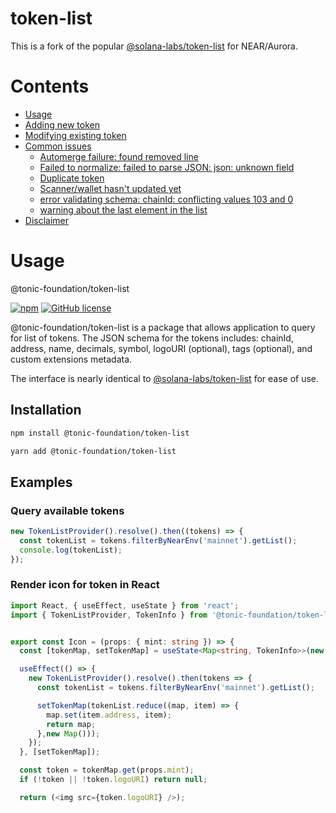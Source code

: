 # token-list

This is a fork of the popular [@solana-labs/token-list]() for NEAR/Aurora.

# Contents

* [Usage](#usage)
* [Adding new token](#adding-new-token)
* [Modifying existing token](#modifying-existing-token)
* [Common issues](#common-issues)
  * [Automerge failure: found removed line](#automerge-failure-found-removed-line)
  * [Failed to normalize: failed to parse JSON: json: unknown field](#failed-to-normalize-failed-to-parse-json-json-unknown-field)
  * [Duplicate token](#duplicate-token)
  * [Scanner/wallet hasn't updated yet](#scannerwallet-hasnt-updated-yet)
  * [error validating schema: chainId: conflicting values 103 and 0](#error-validating-schema-chainid-conflicting-values-103-and-0)
  * [warning about the last element in the list](#warning-about-the-last-element-in-the-list)
* [Disclaimer](#disclaimer)


# Usage

@tonic-foundation/token-list

[![npm](https://img.shields.io/npm/v/@tonic-foundation/token-list)](https://unpkg.com/browse/@tonic-foundation/token-list@latest/) [![GitHub license](https://img.shields.io/badge/license-APACHE-blue.svg)](https://github.com/tonic-foundation/token-list/blob/master/LICENSE)

@tonic-foundation/token-list is a package that allows application to query for list of tokens.
The JSON schema for the tokens includes: chainId, address, name, decimals, symbol, logoURI (optional), tags (optional), and custom extensions metadata.

The interface is nearly identical to [@solana-labs/token-list]() for ease of use. 

## Installation

```bash
npm install @tonic-foundation/token-list
```

```bash
yarn add @tonic-foundation/token-list
```

## Examples

### Query available tokens

```typescript
new TokenListProvider().resolve().then((tokens) => {
  const tokenList = tokens.filterByNearEnv('mainnet').getList();
  console.log(tokenList);
});
```

### Render icon for token in React

```typescript jsx
import React, { useEffect, useState } from 'react';
import { TokenListProvider, TokenInfo } from '@tonic-foundation/token-list';


export const Icon = (props: { mint: string }) => {
  const [tokenMap, setTokenMap] = useState<Map<string, TokenInfo>>(new Map());

  useEffect(() => {
    new TokenListProvider().resolve().then(tokens => {
      const tokenList = tokens.filterByNearEnv('mainnet').getList();

      setTokenMap(tokenList.reduce((map, item) => {
        map.set(item.address, item);
        return map;
      },new Map()));
    });
  }, [setTokenMap]);

  const token = tokenMap.get(props.mint);
  if (!token || !token.logoURI) return null;

  return (<img src={token.logoURI} />);

```